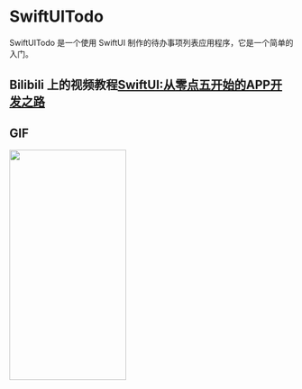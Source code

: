 # SwiftUITodo

SwiftUITodo 是一个使用 SwiftUI 制作的待办事项列表应用程序，它是一个简单的入门。

## Bilibili 上的视频教程[SwiftUI:从零点五开始的APP开发之路](https://www.bilibili.com/video/BV1Kg4y1i7dd)

<!-- ![ToDoLIst](./ToDoLIst.gif) -->

## GIF 

<img src="./ToDoLIst.gif" width="207" height="409" />
